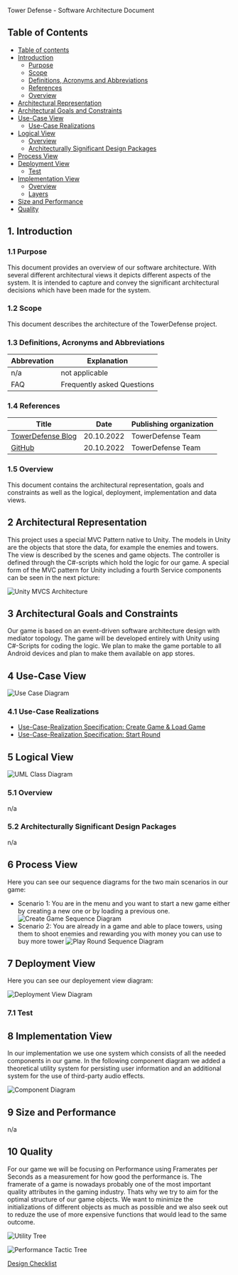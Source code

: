 Tower Defense - Software Architecture Document

## Table of Contents
 - [Table of contents](#table-of-contents)
 - [Introduction](#1-introduction)
    - [Purpose](#11-purpose)
    - [Scope](#12-scope)
    - [Definitions, Acronyms and Abbreviations](#13-definitions-acronyms-and-abbreviations)
    - [References](#14-references)
    - [Overview](#15-overview)
 - [Architectural Representation](#2-architectural-representation)
 - [Architectural Goals and Constraints](#3-architectural-goals-and-constraints)
 - [Use-Case View](#4-use-case-view)
    - [Use-Case Realizations](#41-use-case-realization)
 - [Logical View](#5-logical-view)
    - [Overview](#51-overview)
    - [Architecturally Significant Design Packages](#52-architecturally-significant-design-packages)
 - [Process View](#6-process-view)
 - [Deployment View](#7-deployment-view)
    - [Test](#71-test)
 - [Implementation View](#8-implementation-view)
    - [Overview](#8-overview)
    - [Layers](#82-layers)
 - [Size and Performance](#9-size-and-performance)
 - [Quality](#10-quality)

## 1. Introduction

### 1.1 Purpose
This document provides an overview of our software architecture. With several different architectural views it depicts different aspects of the system. It is intended to capture and convey the significant architectural decisions which have been made for the system.


### 1.2 Scope
This document describes the architecture of the TowerDefense project.


### 1.3 Definitions, Acronyms and Abbreviations
| Abbrevation | Explanation                            |
| ----------- | -------------------------------------- |
| n/a         | not applicable                         |
| FAQ         | Frequently asked Questions             |

### 1.4 References

| Title                                                              | Date       | Publishing organization   |
| -------------------------------------------------------------------|:----------:| ------------------------- |
| [TowerDefense Blog](https://github.com/argastle/TowerDefense/discussions)   | 20.10.2022 | TowerDefense Team    |
| [GitHub](https://github.com/argastle/TowerDefense)              | 20.10.2022 | TowerDefense Team    |

### 1.5 Overview
This document contains the architectural representation, goals and constraints as well 
as the logical, deployment, implementation and data views.

## 2 Architectural Representation 
This project uses a special MVC Pattern native to Unity. The models in Unity are the objects that store the data, for example the enemies and towers. The view is described by the scenes and game objects. The controller is defined through the C#-scripts which hold the logic for our game. A special form of the MVC pattern for Unity including a fourth Service components can be seen in the next picture:

![Unity MVCS Architecture](https://user-images.githubusercontent.com/64361270/206400556-000309cd-4d7f-4d8a-8b5a-d2cf1e03c727.png)

## 3 Architectural Goals and Constraints 
Our game is based on an event-driven software architecture design with mediator topology. The game will be developed entirely with Unity using C#-Scripts for coding the logic. We plan to make the game portable to all Android devices and plan to make them available on app stores.

## 4 Use-Case View 
![Use Case Diagram](https://github.com/argastle/TowerDefense/blob/main/Projektmanagement/Use_Case_Diagram.png)

### 4.1	Use-Case Realizations
- [Use-Case-Realization Specification: Create Game & Load Game](https://github.com/argastle/TowerDefense/edit/main/Projektmanagement/UCRS%20%231.md)
- [Use-Case-Realization Specification: Start Round](https://github.com/argastle/TowerDefense/edit/main/Projektmanagement/UCRS%20%232.md)

## 5 Logical View 
![UML Class Diagram](https://github.com/argastle/TowerDefense/blob/main/Projektmanagement/Uml-Diagram.png)

### 5.1	Overview
n/a

### 5.2	Architecturally Significant Design Packages
n/a

## 6 Process View 
Here you can see our sequence diagrams for the two main scenarios in our game:

 - Scenario 1: You are in the menu and you want to start a new game either by creating a new one or by loading a previous one.
 ![Create Game Sequence Diagram](https://github.com/argastle/TowerDefense/blob/main/Projektmanagement/SequenceDiagrams/Create_Game_Sequence_Diagram.png)
 - Scenario 2: You are already in a game and able to place towers, using them to shoot enemies and rewarding you with money you can use to buy more tower
  ![Play Round Sequence Diagram](https://github.com/argastle/TowerDefense/blob/main/Projektmanagement/SequenceDiagrams/Play_Round_Sequence_Diagram_Updated.png)

## 7 Deployment View 
Here you can see our deployement view diagram: 

![Deployment View Diagram](https://github.com/argastle/TowerDefense/blob/main/Projektmanagement/DeploymentView.png)

### 7.1 Test

## 8 Implementation View 
In our implementation we use one system which consists of all the needed components in our game. In the following component diagram we added a theoretical utility system for persisting user information and an additional system for the use of third-party audio effects. 

![Component Diagram](https://github.com/argastle/TowerDefense/blob/main/Projektmanagement/Component%20Diagram.png)

## 9 Size and Performance
n/a

## 10 Quality 
For our game we will be focusing on Performance using Framerates per Seconds as a measurement for how good the performance is. The framerate of a game is nowadays probably one of the most important quality attributes in the gaming industry. Thats why we try to aim for the optimal structure of our game objects. We want to minimize the initializations of different objects as much as possible and we also seek out to reduze the use of more expensive functions that would lead to the same outcome.

![Utility Tree](https://github.com/argastle/TowerDefense/blob/main/Projektmanagement/Utility%20Tree.png)

![Performance Tactic Tree](https://github.com/argastle/TowerDefense/blob/main/Projektmanagement/PerformanceTacticsHighlights.png)

[Design Checklist](https://github.com/argastle/TowerDefense/blob/main/Projektmanagement/Design%20Checklist%20for%20Performance.md)
